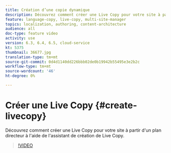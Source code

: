 ```yaml
---
title: Création d’une copie dynamique
description: Découvrez comment créer une Live Copy pour votre site à partir d'un plan directeur à l'aide de l'assistant de création de Live Copy.
feature: language-copy, live-copy, multi-site-manager
topics: localization, authoring, content-architecture
audience: all
doc-type: feature video
activity: use
version: 6.3, 6.4, 6.5, cloud-service
kt: 5375
thumbnail: 36677.jpg
translation-type: tm+mt
source-git-commit: 0d4d1140dd226bbb02de0b19942b55495e3e2b2c
workflow-type: tm+mt
source-wordcount: '46'
ht-degree: 0%

---
```



# Créer une Live Copy {#create-livecopy}

Découvrez comment créer une Live Copy pour votre site à partir d&#39;un plan directeur à l&#39;aide de l&#39;assistant de création de Live Copy.

>[!VIDEO](https://video.tv.adobe.com/v/36677?quality=12&learn=on)
